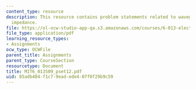 ```yaml
---
content_type: resource
description: This resource contains problem statements related to waveguide, and acoustic
  impedance.
file: https://ol-ocw-studio-app-qa.s3.amazonaws.com/courses/6-013-electromagnetics-and-applications-spring-2009/85adb484f1c79eadede407f0f29b9c59_MIT6_013S09_pset12.pdf
file_type: application/pdf
learning_resource_types:
- Assignments
ocw_type: OCWFile
parent_title: Assignments
parent_type: CourseSection
resourcetype: Document
title: MIT6_013S09_pset12.pdf
uid: 85adb484-f1c7-9ead-ede4-07f0f29b9c59
---
```

